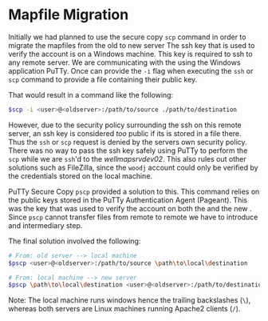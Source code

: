 # Mapfile Migration

Initially we had planned to use the secure copy `scp` command in order to migrate the mapfiles from the old to new server The ssh key that is used to verify the <user> account is on a Windows machine. This key is required to ssh to any remote server. We are communicating with the <newserver> using the Windows application PuTTy. Once can provide the `-i` flag when executing the `ssh` or `scp` command to provide a file containing their public key. 

That would result in a command like the following:

```bash
$scp -i <user>@<oldserver>:/path/to/source ./path/to/destination
```

However, due to the security policy surrounding the ssh on this remote server, an ssh key is considered _too_ public if its is stored in a file there. Thus the `ssh` or `scp` request is denied by the servers own security policy. There was no way to pass the ssh key safely using PuTTy to perform the `scp` while we are `ssh`'d to the _wellmapsrvdev02_. This also rules out other solutions such as FileZilla, since the `woodj` account could only be verified by the credentials stored on the local machine.

PuTTy Secure Copy `pscp` provided a solution to this. This command relies on the public keys stored in the PuTTy Authentication Agent (Pageant). This was the key that was used to verify the <user> account on both the <oldserver> and the new <newserver>. Since `pscp` cannot transfer files from remote to remote we have to introduce and intermediary step.

The final solution involved the following:

```bash
# From: old server --> local machine
$pscp <user>@<oldserver>:/path/to/source \path\to\local\destination

# From: local machine --> new server
$pscp \path\to\local\destination <user>@<oldserver>:/path/to/destination
```

Note: The local machine runs windows hence the trailing backslashes (`\`), whereas both servers are Linux machines running Apache2 clients (`/`).

